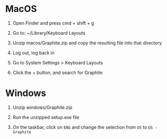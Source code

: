 # MacOS

1. Open Finder and press cmd + shift + g

2. Go to: ~/Library/Keyboard Layouts

3. Unzip macos/Graphite.zip and copy the resulting file into that directory

4. Log out, log back in

5. Go to System Settings > Keyboard Layouts

6. Click the + button, and search for Graphite

# Windows

1. Unzip windows/Graphite.zip

1. Run the unzipped setup.exe file

2. On the taskbar, click on `ENG` and change the selection from `US` to `US - Graphite`